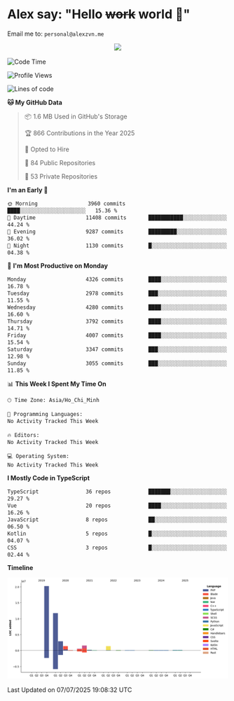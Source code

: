 # Alex say: "Hello ~~work~~ world 🐾"
Email me to: `personal@alexzvn.me`


<p align=center>
  <a href="https://skillicons.dev">
    <img src="https://skillicons.dev/icons?i=ts,js,php,nodejs,bun,vue,nuxt,react,svelte,tauri,laravel,rust,mongodb,docker,electron,redis,rabbitmq,tailwind,git,cloudflare,elysia,mysql,nginx,rollupjs,sentry,ubuntu,yarn,html,css,vite" />
  </a>
</p>

<!--START_SECTION:waka-->
![Code Time](http://img.shields.io/badge/Code%20Time-1%2C066%20hrs%2055%20mins-blue)

![Profile Views](http://img.shields.io/badge/Profile%20Views-1-blue)

![Lines of code](https://img.shields.io/badge/From%20Hello%20World%20I%27ve%20Written-40.8%20million%20lines%20of%20code-blue)

**🐱 My GitHub Data** 

> 📦 1.6 MB Used in GitHub's Storage 
 > 
> 🏆 866 Contributions in the Year 2025
 > 
> 💼 Opted to Hire
 > 
> 📜 84 Public Repositories 
 > 
> 🔑 53 Private Repositories 
 > 
**I'm an Early 🐤** 

```text
🌞 Morning                3960 commits        ████░░░░░░░░░░░░░░░░░░░░░   15.36 % 
🌆 Daytime                11408 commits       ███████████░░░░░░░░░░░░░░   44.24 % 
🌃 Evening                9287 commits        █████████░░░░░░░░░░░░░░░░   36.02 % 
🌙 Night                  1130 commits        █░░░░░░░░░░░░░░░░░░░░░░░░   04.38 % 
```
📅 **I'm Most Productive on Monday** 

```text
Monday                   4326 commits        ████░░░░░░░░░░░░░░░░░░░░░   16.78 % 
Tuesday                  2978 commits        ███░░░░░░░░░░░░░░░░░░░░░░   11.55 % 
Wednesday                4280 commits        ████░░░░░░░░░░░░░░░░░░░░░   16.60 % 
Thursday                 3792 commits        ████░░░░░░░░░░░░░░░░░░░░░   14.71 % 
Friday                   4007 commits        ████░░░░░░░░░░░░░░░░░░░░░   15.54 % 
Saturday                 3347 commits        ███░░░░░░░░░░░░░░░░░░░░░░   12.98 % 
Sunday                   3055 commits        ███░░░░░░░░░░░░░░░░░░░░░░   11.85 % 
```


📊 **This Week I Spent My Time On** 

```text
🕑︎ Time Zone: Asia/Ho_Chi_Minh

💬 Programming Languages: 
No Activity Tracked This Week

🔥 Editors: 
No Activity Tracked This Week

💻 Operating System: 
No Activity Tracked This Week
```

**I Mostly Code in TypeScript** 

```text
TypeScript               36 repos            ███████░░░░░░░░░░░░░░░░░░   29.27 % 
Vue                      20 repos            ████░░░░░░░░░░░░░░░░░░░░░   16.26 % 
JavaScript               8 repos             ██░░░░░░░░░░░░░░░░░░░░░░░   06.50 % 
Kotlin                   5 repos             █░░░░░░░░░░░░░░░░░░░░░░░░   04.07 % 
CSS                      3 repos             █░░░░░░░░░░░░░░░░░░░░░░░░   02.44 % 
```



**Timeline**

![Lines of Code chart](https://raw.githubusercontent.com/alexzvn/alexzvn/main/assets/bar_graph.png)


 Last Updated on 07/07/2025 19:08:32 UTC
<!--END_SECTION:waka-->
